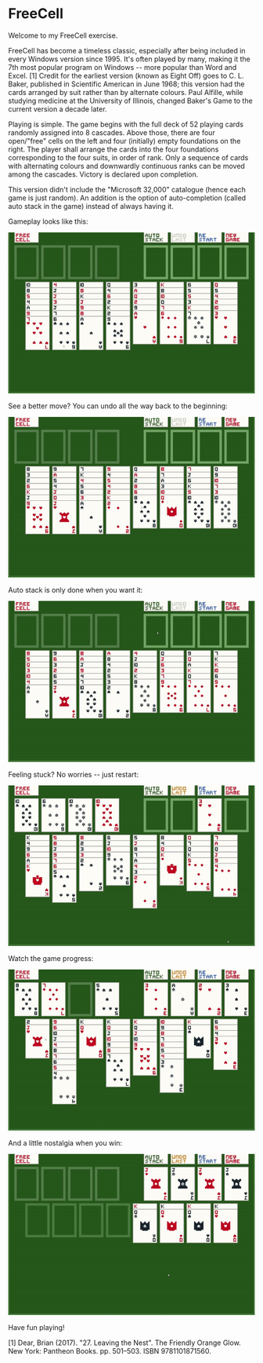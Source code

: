 # FreeCell

Welcome to my FreeCell exercise.

FreeCell has become a timeless classic, especially after being included in every Windows version since 1995. It's often played by many, making it the 7th most popular program on Windows -- more popular than Word and Excel. [1] Credit for the earliest version (known as Eight Off) goes to C. L. Baker, published in Scientific American in June 1968; this version had the cards arranged by suit rather than by alternate colours. Paul Alfille, while studying medicine at the University of Illinois, changed Baker's Game to the current version a decade later. 

Playing is simple. The game begins with the full deck of 52 playing cards randomly assigned into 8 cascades. Above those, there are four open/"free" cells on the left and four (initially) empty foundations on the right. The player shall arrange the cards into the four foundations corresponding to the four suits, in order of rank. Only a sequence of cards with alternating colours and downwardly continuous ranks can be moved among the cascades. Victory is declared upon completion.

This version didn't include the "Microsoft 32,000" catalogue (hence each game is just random). An addition is the option of auto-completion (called auto stack in the game) instead of always having it.

Gameplay looks like this:

![](https://github.com/tianxiaozhang1/Freecell/blob/main/freecell01.gif)

See a better move? You can undo all the way back to the beginning:

![](https://github.com/tianxiaozhang1/Freecell/blob/main/freecell02.gif)

Auto stack is only done when you want it:

![](https://github.com/tianxiaozhang1/Freecell/blob/main/freecell03.gif)

Feeling stuck? No worries -- just restart:

![](https://github.com/tianxiaozhang1/Freecell/blob/main/freecell04.gif)

Watch the game progress:

![](https://github.com/tianxiaozhang1/Freecell/blob/main/freecell05.gif)

And a little nostalgia when you win:

![](https://github.com/tianxiaozhang1/Freecell/blob/main/freecell06.gif)

Have fun playing!

[1] Dear, Brian (2017). "27. Leaving the Nest". The Friendly Orange Glow. New York: Pantheon Books. pp. 501–503. ISBN 9781101871560.
